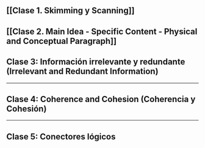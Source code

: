[[Clase 1. Skimming y Scanning]]
---
[[Clase 2. Main Idea - Specific Content - Physical and Conceptual Paragraph]]
---
## **Clase 3: Información irrelevante y redundante (Irrelevant and Redundant Information)**
---
## **Clase 4: Coherence and Cohesion (Coherencia y Cohesión)**
---
## **Clase 5: Conectores lógicos**
